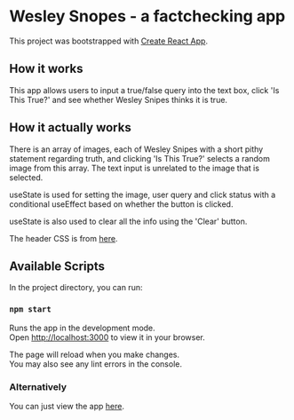 # Wesley Snopes - a factchecking app

This project was bootstrapped with [Create React App](https://github.com/facebook/create-react-app).

## How it works

This app allows users to input a true/false query into the text box, click 'Is This True?' and see whether Wesley Snipes thinks it is true. 

## How it actually works

There is an array of images, each of Wesley Snipes with a short pithy statement regarding truth, and clicking 'Is This True?' selects a random image from this array. The text input is unrelated to the image that is selected.

useState is used for setting the image, user query and click status with a conditional useEffect based on whether the button is clicked.

useState is also used to clear all the info using the 'Clear' button.

The header CSS is from [here](https://freefrontend.com/css-text-effects/).

## Available Scripts

In the project directory, you can run:

### `npm start`

Runs the app in the development mode.\
Open [http://localhost:3000](http://localhost:3000) to view it in your browser.

The page will reload when you make changes.\
You may also see any lint errors in the console.

### Alternatively

You can just view the app [here](https://wesleysnopes.surge.sh/).


